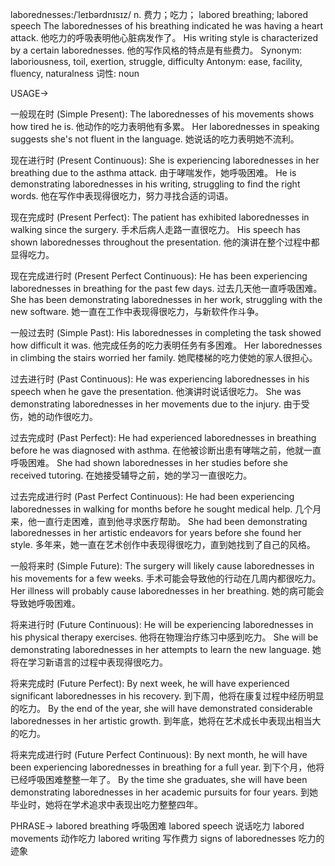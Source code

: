 laborednesses:/ˈleɪbərdnɪsɪz/
n.
费力；吃力； labored breathing; labored speech
The laborednesses of his breathing indicated he was having a heart attack. 他吃力的呼吸表明他心脏病发作了。
His writing style is characterized by a certain laborednesses. 他的写作风格的特点是有些费力。
Synonym: laboriousness, toil, exertion, struggle, difficulty
Antonym: ease, facility, fluency, naturalness
词性: noun


USAGE->

一般现在时 (Simple Present):
The laborednesses of his movements shows how tired he is. 他动作的吃力表明他有多累。
Her laborednesses in speaking suggests she's not fluent in the language.  她说话的吃力表明她不流利。


现在进行时 (Present Continuous):
She is experiencing laborednesses in her breathing due to the asthma attack. 由于哮喘发作，她呼吸困难。
He is demonstrating laborednesses in his writing, struggling to find the right words. 他在写作中表现得很吃力，努力寻找合适的词语。


现在完成时 (Present Perfect):
The patient has exhibited laborednesses in walking since the surgery. 手术后病人走路一直很吃力。
His speech has shown laborednesses throughout the presentation.  他的演讲在整个过程中都显得吃力。


现在完成进行时 (Present Perfect Continuous):
He has been experiencing laborednesses in breathing for the past few days.  过去几天他一直呼吸困难。
She has been demonstrating laborednesses in her work, struggling with the new software. 她一直在工作中表现得很吃力，与新软件作斗争。


一般过去时 (Simple Past):
His laborednesses in completing the task showed how difficult it was. 他完成任务的吃力表明任务有多困难。
Her laborednesses in climbing the stairs worried her family. 她爬楼梯的吃力使她的家人很担心。


过去进行时 (Past Continuous):
He was experiencing laborednesses in his speech when he gave the presentation. 他演讲时说话很吃力。
She was demonstrating laborednesses in her movements due to the injury. 由于受伤，她的动作很吃力。


过去完成时 (Past Perfect):
He had experienced laborednesses in breathing before he was diagnosed with asthma. 在他被诊断出患有哮喘之前，他就一直呼吸困难。
She had shown laborednesses in her studies before she received tutoring.  在她接受辅导之前，她的学习一直很吃力。


过去完成进行时 (Past Perfect Continuous):
He had been experiencing laborednesses in walking for months before he sought medical help.  几个月来，他一直行走困难，直到他寻求医疗帮助。
She had been demonstrating laborednesses in her artistic endeavors for years before she found her style.  多年来，她一直在艺术创作中表现得很吃力，直到她找到了自己的风格。


一般将来时 (Simple Future):
The surgery will likely cause laborednesses in his movements for a few weeks. 手术可能会导致他的行动在几周内都很吃力。
Her illness will probably cause laborednesses in her breathing.  她的病可能会导致她呼吸困难。


将来进行时 (Future Continuous):
He will be experiencing laborednesses in his physical therapy exercises. 他将在物理治疗练习中感到吃力。
She will be demonstrating laborednesses in her attempts to learn the new language.  她将在学习新语言的过程中表现得很吃力。


将来完成时 (Future Perfect):
By next week, he will have experienced significant laborednesses in his recovery. 到下周，他将在康复过程中经历明显的吃力。
By the end of the year, she will have demonstrated considerable laborednesses in her artistic growth. 到年底，她将在艺术成长中表现出相当大的吃力。


将来完成进行时 (Future Perfect Continuous):
By next month, he will have been experiencing laborednesses in breathing for a full year. 到下个月，他将已经呼吸困难整整一年了。
By the time she graduates, she will have been demonstrating laborednesses in her academic pursuits for four years. 到她毕业时，她将在学术追求中表现出吃力整整四年。


PHRASE->
labored breathing 呼吸困难
labored speech  说话吃力
labored movements  动作吃力
labored writing  写作费力
signs of laborednesses  吃力的迹象
